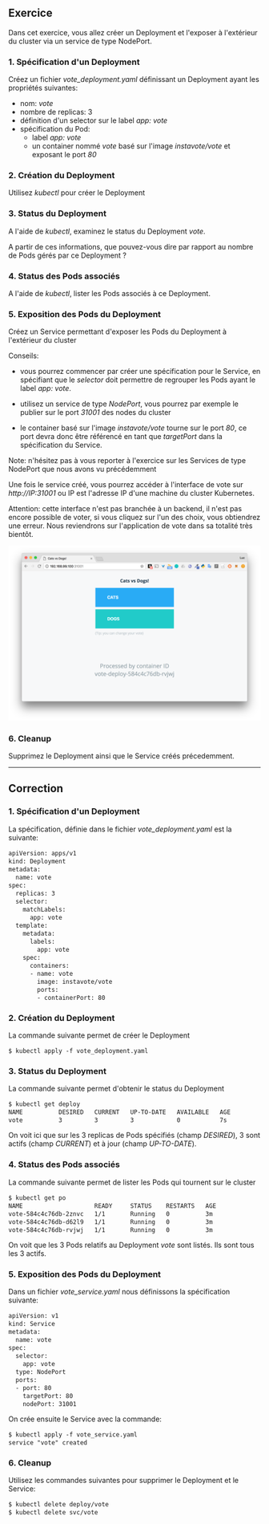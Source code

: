 ## Exercice

Dans cet exercice, vous allez créer un Deployment et l'exposer à l'extérieur du cluster via un service de type NodePort.

### 1. Spécification d'un Deployment

Créez un fichier *vote_deployment.yaml* définissant un Deployment ayant les propriétés suivantes:
- nom: *vote*
- nombre de replicas: 3
- définition d'un selector sur le label *app: vote*
- spécification du Pod:
  * label *app: vote*
  * un container nommé *vote* basé sur l'image *instavote/vote* et exposant le port *80*

### 2. Création du Deployment

Utilisez *kubectl* pour créer le Deployment

### 3. Status du Deployment

A l'aide de *kubectl*, examinez le status du Deployment *vote*.

A partir de ces informations, que pouvez-vous dire par rapport au nombre de Pods gérés par ce Deployment ?

### 4. Status des Pods associés

A l'aide de *kubectl*, lister les Pods associés à ce Deployment.

### 5. Exposition des Pods du Deployment

Créez un Service permettant d'exposer les Pods du Deployment à l'extérieur du cluster

Conseils:

- vous pourrez commencer par créer une spécification pour le Service, en spécifiant que le *selector* doit permettre de regrouper les Pods ayant le label *app: vote*.

- utilisez un service de type *NodePort*, vous pourrez par exemple le publier sur le port *31001* des nodes du cluster

- le container basé sur l'image *instavote/vote* tourne sur le port *80*, ce port devra donc être référencé en tant que *targetPort* dans la spécification du Service.

Note: n'hésitez pas à vous reporter à l'exercice sur les Services de type NodePort que nous avons vu précédemment

Une fois le service créé, vous pourrez accéder à l'interface de vote sur *http://IP:31001* ou IP est l'adresse IP d'une machine du cluster Kubernetes.

Attention: cette interface n'est pas branchée à un backend, il n'est pas encore possible de voter, si vous cliquez sur l'un des choix, vous obtiendrez une erreur. Nous reviendrons sur l'application de vote dans sa totalité très bientôt.

![Interface de vote](./images/deployment_vote.png)

### 6. Cleanup

Supprimez le Deployment ainsi que le Service créés précedemment.

---

## Correction

### 1. Spécification d'un Deployment

La spécification, définie dans le fichier *vote_deployment.yaml* est la suivante:

```
apiVersion: apps/v1
kind: Deployment
metadata:
  name: vote
spec:
  replicas: 3
  selector:
    matchLabels:
      app: vote
  template:
    metadata:
      labels:
        app: vote
    spec:
      containers:
      - name: vote
        image: instavote/vote
        ports:
        - containerPort: 80
```

### 2. Création du Deployment

La commande suivante permet de créer le Deployment

```
$ kubectl apply -f vote_deployment.yaml
```

### 3. Status du Deployment

La commande suivante permet d'obtenir le status du Deployment

```
$ kubectl get deploy
NAME          DESIRED   CURRENT   UP-TO-DATE   AVAILABLE   AGE
vote          3         3         3            0           7s
```

On voit ici que sur les 3 replicas de Pods spécifiés (champ *DESIRED*), 3 sont actifs (champ *CURRENT*) et à jour (champ *UP-TO-DATE*).

### 4. Status des Pods associés

La commande suivante permet de lister les Pods qui tournent sur le cluster

```
$ kubectl get po
NAME                    READY     STATUS    RESTARTS   AGE
vote-584c4c76db-2znvc   1/1       Running   0          3m
vote-584c4c76db-d62l9   1/1       Running   0          3m
vote-584c4c76db-rvjwj   1/1       Running   0          3m
```

On voit que les 3 Pods relatifs au Deployment *vote* sont listés. Ils sont tous les 3 actifs.

### 5. Exposition des Pods du Deployment

Dans un fichier *vote_service.yaml* nous définissons la spécification suivante:

```
apiVersion: v1
kind: Service
metadata:
  name: vote
spec:
  selector:
    app: vote
  type: NodePort
  ports:
  - port: 80
    targetPort: 80
    nodePort: 31001
```

On crée ensuite le Service avec la commande:

```
$ kubectl apply -f vote_service.yaml
service "vote" created
```

### 6. Cleanup

Utilisez les commandes suivantes pour supprimer le Deployment et le Service:

```
$ kubectl delete deploy/vote
$ kubectl delete svc/vote
```
